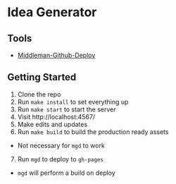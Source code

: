 # Idea Generator



## Tools

* [Middleman-Github-Deploy](https://github.com/hovancik/middleman-github-deploy)

## Getting Started
1. Clone the repo
2. Run `make install` to set everything up
3. Run `make start` to start the server
4. Visit http://localhost:4567/
5. Make edits and updates
6. Run `make build` to build the production ready assets
  * Not necessary for `mgd` to work
7. Run `mgd` to deploy to `gh-pages`
  * `mgd` will perform a build on deploy
